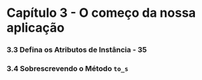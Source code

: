 # Capítulo 3 - O começo da nossa aplicação

### 3.3 Defina os Atributos de Instância - 35
### 3.4 Sobrescrevendo o Método `to_s`
